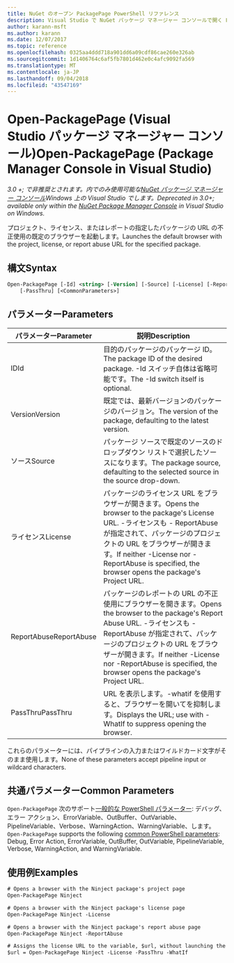 ```yaml
---
title: NuGet のオープン PackagePage PowerShell リファレンス
description: Visual Studio で NuGet パッケージ マネージャー コンソールで開く PackagePage PowerShell コマンドのリファレンスです。
author: karann-msft
ms.author: karann
ms.date: 12/07/2017
ms.topic: reference
ms.openlocfilehash: 0325aa4ddd718a901dd6a09cdf86cae260e326ab
ms.sourcegitcommit: 1d1406764c6af5fb7801d462e0c4afc9092fa569
ms.translationtype: MT
ms.contentlocale: ja-JP
ms.lasthandoff: 09/04/2018
ms.locfileid: "43547169"
---
```

# <a name="open-packagepage-package-manager-console-in-visual-studio"></a><span data-ttu-id="33db9-103">Open-PackagePage (Visual Studio パッケージ マネージャー コンソール)</span><span class="sxs-lookup"><span data-stu-id="33db9-103">Open-PackagePage (Package Manager Console in Visual Studio)</span></span>

<span data-ttu-id="33db9-104">*3.0 +; で非推奨とされます。内でのみ使用可能な[NuGet パッケージ マネージャー コンソール](package-manager-console.md)Windows 上の Visual Studio でします。*</span><span class="sxs-lookup"><span data-stu-id="33db9-104">*Deprecated in 3.0+; available only within the [NuGet Package Manager Console](package-manager-console.md) in Visual Studio on Windows.*</span></span>

<span data-ttu-id="33db9-105">プロジェクト、ライセンス、またはレポートの指定したパッケージの URL の不正使用の既定のブラウザーを起動します。</span><span class="sxs-lookup"><span data-stu-id="33db9-105">Launches the default browser with the project, license, or report abuse URL for the specified package.</span></span>

## <a name="syntax"></a><span data-ttu-id="33db9-106">構文</span><span class="sxs-lookup"><span data-stu-id="33db9-106">Syntax</span></span>

```ps
Open-PackagePage [-Id] <string> [-Version] [-Source] [-License] [-ReportAbuse]
    [-PassThru] [<CommonParameters>]
```

## <a name="parameters"></a><span data-ttu-id="33db9-107">パラメーター</span><span class="sxs-lookup"><span data-stu-id="33db9-107">Parameters</span></span>

| <span data-ttu-id="33db9-108">パラメーター</span><span class="sxs-lookup"><span data-stu-id="33db9-108">Parameter</span></span> | <span data-ttu-id="33db9-109">説明</span><span class="sxs-lookup"><span data-stu-id="33db9-109">Description</span></span> |
| --- | --- |
| <span data-ttu-id="33db9-110">ID</span><span class="sxs-lookup"><span data-stu-id="33db9-110">Id</span></span> | <span data-ttu-id="33db9-111">目的のパッケージのパッケージ ID。</span><span class="sxs-lookup"><span data-stu-id="33db9-111">The package ID of the desired package.</span></span> <span data-ttu-id="33db9-112">-Id スイッチ自体は省略可能です。</span><span class="sxs-lookup"><span data-stu-id="33db9-112">The -Id switch itself is optional.</span></span> |
| <span data-ttu-id="33db9-113">Version</span><span class="sxs-lookup"><span data-stu-id="33db9-113">Version</span></span> | <span data-ttu-id="33db9-114">既定では、最新バージョンのパッケージのバージョン。</span><span class="sxs-lookup"><span data-stu-id="33db9-114">The version of the package, defaulting to the latest version.</span></span> |
| <span data-ttu-id="33db9-115">ソース</span><span class="sxs-lookup"><span data-stu-id="33db9-115">Source</span></span> | <span data-ttu-id="33db9-116">パッケージ ソースで既定のソースのドロップダウン リストで選択したソースになります。</span><span class="sxs-lookup"><span data-stu-id="33db9-116">The package source, defaulting to the selected source in the source drop-down.</span></span> |
| <span data-ttu-id="33db9-117">ライセンス</span><span class="sxs-lookup"><span data-stu-id="33db9-117">License</span></span> | <span data-ttu-id="33db9-118">パッケージのライセンス URL をブラウザーが開きます。</span><span class="sxs-lookup"><span data-stu-id="33db9-118">Opens the browser to the package's License URL.</span></span> <span data-ttu-id="33db9-119">-ライセンスも - ReportAbuse が指定されて、パッケージのプロジェクトの URL をブラウザーが開きます。</span><span class="sxs-lookup"><span data-stu-id="33db9-119">If neither -License nor -ReportAbuse is specified, the browser opens the package's Project URL.</span></span> |
| <span data-ttu-id="33db9-120">ReportAbuse</span><span class="sxs-lookup"><span data-stu-id="33db9-120">ReportAbuse</span></span> | <span data-ttu-id="33db9-121">パッケージのレポートの URL の不正使用にブラウザーを開きます。</span><span class="sxs-lookup"><span data-stu-id="33db9-121">Opens the browser to the package's Report Abuse URL.</span></span> <span data-ttu-id="33db9-122">-ライセンスも - ReportAbuse が指定されて、パッケージのプロジェクトの URL をブラウザーが開きます。</span><span class="sxs-lookup"><span data-stu-id="33db9-122">If neither -License nor -ReportAbuse is specified, the browser opens the package's Project URL.</span></span> |
| <span data-ttu-id="33db9-123">PassThru</span><span class="sxs-lookup"><span data-stu-id="33db9-123">PassThru</span></span> | <span data-ttu-id="33db9-124">URL を表示します。-whatif を使用すると、ブラウザーを開いてを抑制します。</span><span class="sxs-lookup"><span data-stu-id="33db9-124">Displays the URL; use with -WhatIf to suppress opening the browser.</span></span> |

<span data-ttu-id="33db9-125">これらのパラメーターには、パイプラインの入力またはワイルドカード文字がそのまま使用します。</span><span class="sxs-lookup"><span data-stu-id="33db9-125">None of these parameters accept pipeline input or wildcard characters.</span></span>

## <a name="common-parameters"></a><span data-ttu-id="33db9-126">共通パラメーター</span><span class="sxs-lookup"><span data-stu-id="33db9-126">Common Parameters</span></span>

<span data-ttu-id="33db9-127">`Open-PackagePage` 次のサポート[一般的な PowerShell パラメーター](http://go.microsoft.com/fwlink/?LinkID=113216): デバッグ、エラー アクション、ErrorVariable、OutBuffer、OutVariable、PipelineVariable、Verbose、WarningAction、WarningVariable、します。</span><span class="sxs-lookup"><span data-stu-id="33db9-127">`Open-PackagePage` supports the following [common PowerShell parameters](http://go.microsoft.com/fwlink/?LinkID=113216): Debug, Error Action, ErrorVariable, OutBuffer, OutVariable, PipelineVariable, Verbose, WarningAction, and WarningVariable.</span></span>

## <a name="examples"></a><span data-ttu-id="33db9-128">使用例</span><span class="sxs-lookup"><span data-stu-id="33db9-128">Examples</span></span>

```ps
# Opens a browser with the Ninject package's project page
Open-PackagePage Ninject

# Opens a browser with the Ninject package's license page
Open-PackagePage Ninject -License

# Opens a browser with the Ninject package's report abuse page  
Open-PackagePage Ninject -ReportAbuse

# Assigns the license URL to the variable, $url, without launching the browser
$url = Open-PackagePage Ninject -License -PassThru -WhatIf
```